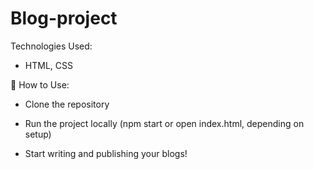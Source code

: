 # Blog-project
Technologies Used:
* HTML, CSS

🚀 How to Use:
* Clone the repository

* Run the project locally (npm start or open index.html, depending on setup)

* Start writing and publishing your blogs! 
